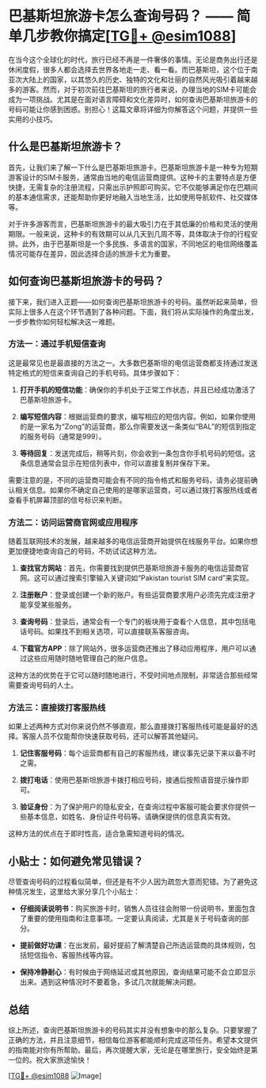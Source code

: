 # 巴基斯坦旅游卡怎么查询号码？ —— 简单几步教你搞定[[TG💪+ @esim1088](https://t.me/s/esim1088)]

在当今这个全球化的时代，旅行已经不再是一件奢侈的事情。无论是商务出行还是休闲度假，很多人都会选择去世界各地走一走、看一看。而巴基斯坦，这个位于南亚次大陆上的国家，以其悠久的历史、独特的文化和壮丽的自然风光吸引着越来越多的游客。然而，对于初次前往巴基斯坦的旅行者来说，办理当地的SIM卡可能会成为一项挑战。尤其是在面对语言障碍和文化差异时，如何查询巴基斯坦旅游卡的号码可能让你感到困惑。别担心！这篇文章将详细为你解答这个问题，并提供一些实用的小技巧。

## 什么是巴基斯坦旅游卡？

首先，让我们来了解一下什么是巴基斯坦旅游卡。巴基斯坦旅游卡是一种专为短期游客设计的SIM卡服务，通常由当地的电信运营商提供。这种卡的主要特点是方便快捷，无需复杂的注册流程，只需出示护照即可购买。它不仅能够满足你在巴期间的基本通信需求，还能帮助你更好地融入当地生活，比如使用导航软件、社交媒体等。

对于许多游客而言，巴基斯坦旅游卡的最大吸引力在于其低廉的价格和灵活的使用期限。一般来说，这种卡的有效期可以从几天到几周不等，具体取决于你的行程安排。此外，由于巴基斯坦是一个多民族、多语言的国家，不同地区的电信网络覆盖情况可能存在差异，因此选择合适的旅游卡尤为重要。

## 如何查询巴基斯坦旅游卡的号码？

接下来，我们进入正题——如何查询巴基斯坦旅游卡的号码。虽然听起来简单，但实际上很多人在这个环节遇到了各种问题。下面，我们将从实际操作的角度出发，一步步教你如何轻松解决这一难题。

### 方法一：通过手机短信查询

这是最常见也是最直接的方法之一。大多数巴基斯坦的电信运营商都支持通过发送特定格式的短信来查询自己的手机号码。具体步骤如下：

1. **打开手机的短信功能**：确保你的手机处于正常工作状态，并且已经成功激活了巴基斯坦旅游卡。
   
2. **编写短信内容**：根据运营商的要求，编写相应的短信内容。例如，如果你使用的是一家名为“Zong”的运营商，那么你需要发送一条类似“BAL”的短信到指定的服务号码（通常是999）。

3. **等待回复**：发送完成后，稍等片刻，你会收到一条包含你手机号码的短信。这条信息通常会显示在短信列表中，你可以直接复制并保存下来。

需要注意的是，不同的运营商可能会有不同的指令格式和服务号码，请务必提前确认相关信息。如果你不确定自己使用的是哪家运营商，可以通过拨打客服热线或者查看手机屏幕顶部的信号标识来判断。

### 方法二：访问运营商官网或应用程序

随着互联网技术的发展，越来越多的电信运营商开始提供在线服务平台。如果你想更加便捷地查询自己的号码，不妨试试这种方法。

1. **查找官方网站**：首先，你需要找到提供巴基斯坦旅游卡服务的电信运营商官网。这可以通过搜索引擎输入关键词如“Pakistan tourist SIM card”来实现。

2. **注册账户**：登录或创建一个新的账户。有些运营商要求用户必须先完成注册才能享受某些服务。

3. **查询号码**：登录后，通常会有一个专门的板块用于查看个人信息，其中包括电话号码。如果找不到相关选项，可以直接联系客服咨询。

4. **下载官方APP**：除了网站外，很多运营商还推出了移动应用程序，用户可以通过这些应用随时随地管理自己的账户信息。

这种方法的优势在于它可以随时随地进行，不受时间地点限制，非常适合那些经常需要查询号码的人士。

### 方法三：直接拨打客服热线

如果上述两种方式对你来说仍然不够直观，那么直接拨打客服热线可能是最好的选择。客服人员不仅能帮你快速获取号码，还可以解答其他疑问。

1. **记住客服号码**：每个运营商都有自己的客服热线，建议事先记录下来以备不时之需。

2. **拨打电话**：使用巴基斯坦旅游卡拨打相应号码，接通后按照语音提示操作即可。

3. **验证身份**：为了保护用户的隐私安全，在查询过程中客服可能会要求你提供一些基本信息，如姓名、身份证件号码等。请确保提供的信息真实有效。

这种方法的优点在于即时性高，适合急需知道号码的情况。

## 小贴士：如何避免常见错误？

尽管查询号码的过程看似简单，但还是有不少人因为疏忽大意而犯错。为了避免这种情况发生，这里给大家分享几个小贴士：

- **仔细阅读说明书**：购买旅游卡时，销售人员往往会附带一份说明书，里面包含了重要的使用指南和注意事项。一定要认真阅读，尤其是关于号码查询的部分。

- **提前做好功课**：在出发前，最好提前了解清楚自己所选运营商的具体规则，包括短信指令、客服热线等内容。

- **保持冷静耐心**：有时候由于网络延迟或其他原因，查询结果可能不会立即显示出来。遇到这种情况时不要着急，多试几次就能解决问题。

## 总结

综上所述，查询巴基斯坦旅游卡的号码其实并没有想象中的那么复杂。只要掌握了正确的方法，并且注意细节，相信每位游客都能顺利完成这项任务。希望本文提供的指南能对你有所帮助。最后，再次提醒大家，无论是在哪里旅行，安全始终是第一位的。祝大家旅途愉快！

[[TG💪+ @esim1088](https://t.me/s/esim1088) ![Image](https://i.postimg.cc/4NQfJmqS/Snipaste-2025-05-13-00-14-12.png)]